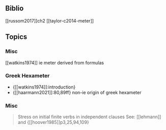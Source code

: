 ## Biblio
[[russom2017]]ch2
[[taylor-c2014-meter]]


## Topics
### Misc
[[watkins1974]] ie meter derived from formulas 
### Greek Hexameter
- {[[watkins1974]]:introduction}
- {[[haarmann2021]]:80,89ff} non-ie origin of greek hexameter
### Misc
> Stress on initial finite verbs in independent clauses
> See: [[lehmann]] and {[[hoover1985]]p3,25,94,109}